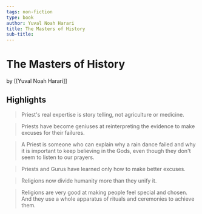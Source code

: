 ```yaml
---
tags: non-fiction
type: book
author: Yuval Noah Harari
title: The Masters of History
sub-title: 
---
```


# The Masters of History
by [[Yuval Noah Harari]]

## Highlights
> Priest's real expertise  is story telling, not agriculture or medicine.

> Priests have become geniuses at reinterpreting the evidence to make excuses for their failures.

> A Priest is someone who can explain why a rain dance failed and why it is important to keep believing in the Gods, even though they don't seem to listen to our prayers.

> Priests and Gurus have learned only how to make better excuses.

> Religions now divide humanity more than they unify it.

> Religions are very good at making people feel special and chosen. And they use a whole apparatus of rituals and ceremonies to achieve them.

